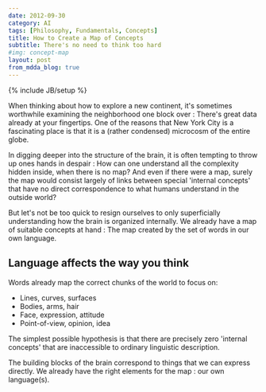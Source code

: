 ```yaml
---
date: 2012-09-30
category: AI
tags: [Philosophy, Fundamentals, Concepts]
title: How to Create a Map of Concepts
subtitle: There's no need to think too hard
#img: concept-map
layout: post
from_mdda_blog: true
---
```

{% include JB/setup %}


When thinking about how to explore a new continent, it's sometimes
worthwhile examining the neighborhood one block over : 
There's great data already at your fingertips.  One of the reasons that New York City is a fascinating place 
is that it is a (rather condensed) microcosm of the entire globe.

In digging deeper into the structure of the brain, 
it is often tempting to throw up ones hands in despair : 
How can one understand all the complexity hidden inside, 
when there is no map?  And even if there were a map, 
surely the map would consist largely of links 
between special 'internal concepts' that have no direct 
correspondence to what humans understand in the outside world?

But let's not be too quick to resign ourselves to only superficially
understanding how the brain is organized internally.  We already have a map of suitable concepts at hand : 
The map created by the set of words in our own language.


Language affects the way you think
----------------------------------------

Words already map the correct chunks of the world to focus on:

  - Lines, curves, surfaces 
  - Bodies, arms, hair
  - Face, expression, attitude
  - Point-of-view, opinion, idea
  
The simplest possible hypothesis is that there are precisely zero 
'internal concepts' that are inaccessible to ordinary linguistic description.

The building blocks of the brain correspond to things that we can
express directly.  We already have the right elements for the map : 
our own language(s).
